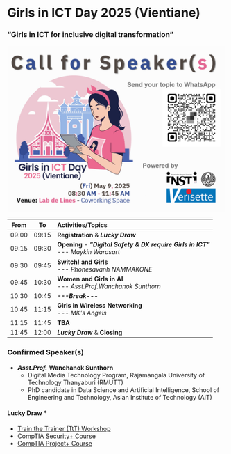 # Girls in ICT Day 2025 (Vientiane) 
### “Girls in ICT for inclusive digital transformation”

![Call for Speakers](img/CFPv2.png "Call for Speakers")


| From  |  To   |  Activities/Topics                                                                                       |
|:-----:|:-----:|:---------------------------------------------------------------------------------------------------------|
| 09:00 | 09:15 | **Registration** & ***Lucky Draw***                                                                      |
| 09:15 | 09:30 | **Opening** - ***"Digital Safety & DX require Girls in ICT"*** <br>--- *Maykin Warasart*                 |
| 09:30 | 09:45 | **Switch! and Girls** <br>--- *Phonesavanh NAMMAKONE*                                                    |
| 09:45 | 10:30 | **Women and Girls in AI** <br>--- *Asst.Prof.Wanchanok Sunthorn*                                         |
| 10:30 | 10:45 | ***---Break---***                                                                                        |
| 10:45 | 11:15 | **Girls in Wireless Networking** <br>--- *MK's Angels*                                                   |
| 11:15 | 11:45 | **TBA**                                                                                                  |
| 11:45 | 12:00 | ***Lucky Draw*** & **Closing**                                                                           |


### Confirmed Speaker(s)
+ ***Asst.Prof.*** **Wanchanok Sunthorn**
	+ Digital Media Technology Program, Rajamangala University of Technology Thanyaburi (RMUTT)
	+ PhD candidate in Data Science and Artificial Intelligence, School of Engineering and Technology, Asian Institute of Technology (AIT)


#### Lucky Draw *
+ [Train the Trainer (TtT) Workshop](https://instila.github.io/TtT)
+ [CompTIA Security+ Course](https://ubslao.com/Courses/CompTIA/Security+)
+ [CompTIA Project+ Course](#)